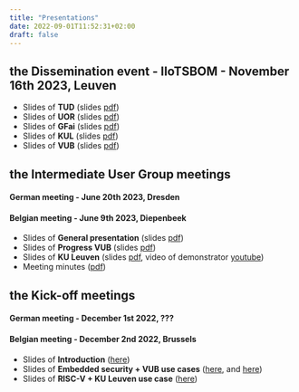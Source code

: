 ```yaml
---
title: "Presentations"
date: 2022-09-01T11:52:31+02:00
draft: false
---
```


## the Dissemination event - IIoTSBOM - November 16th 2023, Leuven

* Slides of **TUD** (slides [pdf](/files/Year1Workshop_TUD.pdf))
* Slides of **UOR** (slides [pdf](/files/Year1Workshop_ROSTOCK.pdf))
* Slides of **GFai** (slides [pdf](/files/Year1Workshop_GFaI.pdf))
* Slides of **KUL** (slides [pdf](/files/Year1Workshop_KUL.pdf))
* Slides of **VUB** (slides [pdf](/files/Year1Workshop_VUB.pdf))

 
## the Intermediate User Group meetings

#### German meeting - June 20th 2023, Dresden

#### Belgian meeting - June 9th 2023, Diepenbeek

* Slides of **General presentation** (slides [pdf](/files/D1_1_M6_01_IntermediateUsergroupMeetingJune2023.pdf))
* Slides of **Progress VUB** (slides [pdf](/files/D1_1_M6_02_IntermediateUsergroupMeetingJune2023_VUB.pdf))
* Slides of **KU Leuven** (slides [pdf](/files/D1_1_M6_03_IntermediateUsergroupMeetingJune2023_KULeuven.pdf), video of demonstrator [youtube](https://youtu.be/yAUuDEiOQ7M))
* Meeting minutes ([pdf](/files/D1_1_M6_03_meeting_minutes.pdf))



## the Kick-off meetings

#### German meeting - December 1st 2022, ???

#### Belgian meeting - December 2nd 2022, Brussels

* Slides of **Introduction** ([here](https://drive.google.com/file/d/1dc_cWKdA-Nl8pu2CZh9jd3t6mTmb6Ee_/view?usp=sharing))
* Slides of **Embedded security + VUB use cases** ([here](https://drive.google.com/file/d/1bR_2ccLJKqk6At2k24mZJ5h0xkT8KQxw/view?usp=sharing), and [here](https://drive.google.com/file/d/1lLBSLq3RFJHH_QTMVKcr5lxZY7ABcSsj/view?usp=sharing))
* Slides of **RISC-V + KU Leuven use case** ([here](https://drive.google.com/file/d/1nRFGxTXrDSFfqcF61XHlo8_lX40RcPXz/view?usp=sharing))


